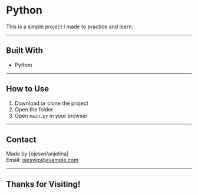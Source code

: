 #  Python

This is a simple project I made to practice and learn.  


---

##  Built With

- Python


---

## How to Use

1. Download or clone the project  
2. Open the folder  
3. Open `main.py` in your browser

---

##  Contact

Made by [ojeswi/anjelina]  
Email: ojeswip@example.com

---

##  Thanks for Visiting!


